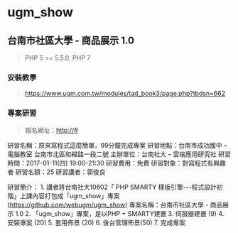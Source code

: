 # ugm_show

## 台南市社區大學 - 商品展示 1.0

> PHP 5 >= 5.5.0, PHP 7

### 安裝教學

> <https://www.ugm.com.tw/modules/tad_book3/page.php?tbdsn=662>


### 專案研習
> 報名網址：<http://#>

研習名稱：原來寫程式這麼簡單，99分鐘完成專案
研習地點：台南市成功國中 – 電腦教室
          台南市北區和緯路一段二號
主辦單位：台南社大 – 雲端應用研究社
研習時間：2017-01-11(四) 19:00-21:30
研習費用：免費
研習對象：對寫程式有興趣者
研習名額：25
研習講者：郭俊良

研習簡介：
	1.	講者將台南社大10602「 PHP SMARTY 樣板引擎---程式設計初階」上課內容打包成「ugm_show」專案(https://github.com/webugm/ugm_show)
專案名稱：台南市社區大學 - 商品展示 1.0
	2.	「ugm_show」專案，是以PHP + SMARTY建置
	3.	伺服器建置 (9)
	4.	安裝專案 (20)
	5.	套用佈景 (20)
	6.	後台管理佈景(50)
	7.	完成專案
